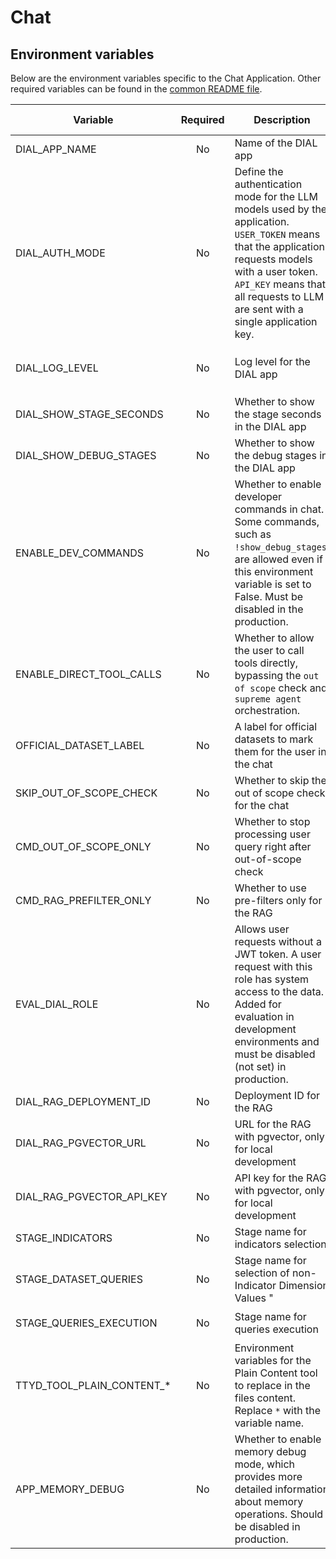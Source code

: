 # Chat

## Environment variables

Below are the environment variables specific to the Chat Application. Other required variables can be found in
the [common README file](../common/README.md).

| Variable                  | Required | Description                                                                                                                                                                                                                            | Available Values                             | Default values                             |
|---------------------------|:--------:|----------------------------------------------------------------------------------------------------------------------------------------------------------------------------------------------------------------------------------------|----------------------------------------------|--------------------------------------------|
| DIAL_APP_NAME             |    No    | Name of the DIAL app                                                                                                                                                                                                                   |                                              | `talk-to-your-data`                        |
| DIAL_AUTH_MODE            |    No    | Define the authentication mode for the LLM models used by the application. `USER_TOKEN` means that the application requests models with a user token. `API_KEY` means that all requests to LLM are sent with a single application key. | `USER_TOKEN`, `API_KEY`                      | `USER_TOKEN`                               |
| DIAL_LOG_LEVEL            |    No    | Log level for the DIAL app                                                                                                                                                                                                             | `DEBUG`, `INFO`, `WARN`, `ERROR`, `CRITICAL` | `INFO`                                     |
| DIAL_SHOW_STAGE_SECONDS   |    No    | Whether to show the stage seconds in the DIAL app                                                                                                                                                                                      | `true`, `false`                              | `false`                                    |
| DIAL_SHOW_DEBUG_STAGES    |    No    | Whether to show the debug stages in the DIAL app                                                                                                                                                                                       | `true`, `false`                              | `false`                                    |
| ENABLE_DEV_COMMANDS       |    No    | Whether to enable developer commands in chat. Some commands, such as `!show_debug_stages`, are allowed even if this environment variable is set to False. Must be disabled in the production.                                          | `true`, `false`                              | `false`                                    |
| ENABLE_DIRECT_TOOL_CALLS  |    No    | Whether to allow the user to call tools directly, bypassing the `out of scope` check and `supreme agent` orchestration.                                                                                                                | `true`, `false`                              | `false`                                    |
| OFFICIAL_DATASET_LABEL    |    No    | A label for official datasets to mark them for the user in the chat                                                                                                                                                                    |                                              | `⭐`                                        |
| SKIP_OUT_OF_SCOPE_CHECK   |    No    | Whether to skip the out of scope check for the chat                                                                                                                                                                                    | `true`, `false`                              | `false`                                    |
| CMD_OUT_OF_SCOPE_ONLY     |    No    | Whether to stop processing user query right after out-of-scope check                                                                                                                                                                   | `true`, `false`                              | `false`                                    |
| CMD_RAG_PREFILTER_ONLY    |    No    | Whether to use pre-filters only for the RAG                                                                                                                                                                                            | `true`, `false`                              | `false`                                    |
| EVAL_DIAL_ROLE            |    No    | Allows user requests without a JWT token. A user request with this role has system access to the data. Added for evaluation in development environments and must be disabled (not set) in production.                                  |                                              |                                            |
| DIAL_RAG_DEPLOYMENT_ID    |    No    | Deployment ID for the RAG                                                                                                                                                                                                              |                                              | `dial-rag-pgvector`                        |
| DIAL_RAG_PGVECTOR_URL     |    No    | URL for the RAG with pgvector, only for local development                                                                                                                                                                              |                                              |                                            |
| DIAL_RAG_PGVECTOR_API_KEY |    No    | API key for the RAG with pgvector, only for local development                                                                                                                                                                          |                                              |                                            |
| STAGE_INDICATORS          |    No    | Stage name for indicators selection                                                                                                                                                                                                    |                                              | `Selecting Indicators`                     |
| STAGE_DATASET_QUERIES     |    No    | Stage name for selection of non-Indicator Dimension Values "                                                                                                                                                                           |                                              | `Selecting non-Indicator Dimension Values` |
| STAGE_QUERIES_EXECUTION   |    No    | Stage name for queries execution                                                                                                                                                                                                       |                                              | `Executing Data Queries`                   |
| TTYD_TOOL_PLAIN_CONTENT_* |    No    | Environment variables for the Plain Content tool to replace in the files content. Replace `*` with the variable name.                                                                                                                  |                                              |                                            |
| APP_MEMORY_DEBUG          |    No    | Whether to enable memory debug mode, which provides more detailed information about memory operations. Should be disabled in production.                                                                                               | `true`, `false`                              | `false`                                    |
